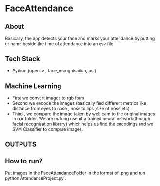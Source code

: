# FaceAttendance
## About
Basically, the app detects your face and marks your attendance by putting ur name beside the time of attendance into an csv file
## Tech Stack
+ Python (opencv , face_recognisation, os )
## Machine Learning
+ First we convert images to rgb form
+ Second we encode the images (basically find different metrics like distance from eyes to nose , nose to lips ,size of nose etc)
+ Third , we compare the image taken by web cam to the original images in our folder.
We are making use of a trained neural network(through facial recognisation library) which helps us find the encodings and we SVM Classifier to compare images.
## OUTPUTS

## How to run?
Put images in the FaceAttendanceFolder in the format of <name>.png and run python AttendanceProject.py .
